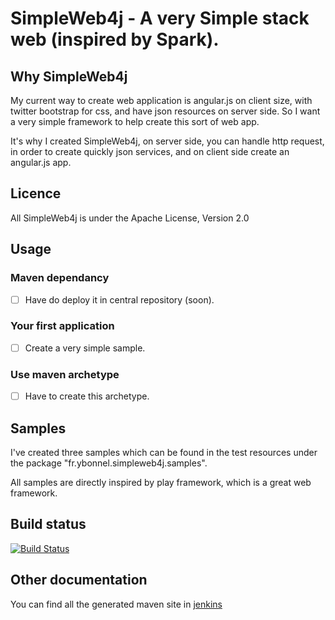 SimpleWeb4j - A very Simple stack web (inspired by Spark).
==============================================

## Why SimpleWeb4j

My current way to create web application is angular.js on client size, with twitter bootstrap for css, and have json resources on server side.
So I want a very simple framework to help create this sort of web app.

It's why I created SimpleWeb4j, on server side, you can handle http request, in order to create quickly json services, and on client side create an angular.js app.


## Licence

All SimpleWeb4j is under the Apache License, Version 2.0


## Usage

### Maven dependancy

- [ ] Have do deploy it in central repository (soon).

### Your first application

- [ ] Create a very simple sample.

### Use maven archetype

- [ ] Have to create this archetype.


## Samples

I've created three samples which can be found in the test resources under the package "fr.ybonnel.simpleweb4j.samples".

All samples are directly inspired by play framework, which is a great web framework.

## Build status

[![Build Status](https://simpleweb4j.ci.cloudbees.com/job/SimpleWeb4j-build/badge/icon)](https://simpleweb4j.ci.cloudbees.com/job/SimpleWeb4j-build/)

## Other documentation

You can find all the generated maven site in [jenkins](https://simpleweb4j.ci.cloudbees.com/job/SimpleWeb4j-build/site/)